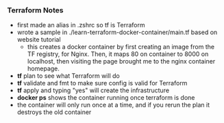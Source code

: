 ### Terraform Notes 
  - first made an alias in .zshrc so tf is Terraform
  - wrote a sample in ./learn-terraform-docker-container/main.tf based on website tutorial
    - this creates a docker container by first creating an image from the TF registry, for Nginx. Then, it maps 80 on container to 8000 on localhost, then visiting the page brought me to the nginx container homepage. 
  - **tf** plan to see what Terraform will do
  - **tf** validate and fmt to make sure config is valid for Terraform
  - **tf** apply and typing "yes" will create the infrastructure
  - **docker ps** shows the container running once terraform is done 
  - the container will only run once at a time, and if you rerun the plan it destroys the old container
